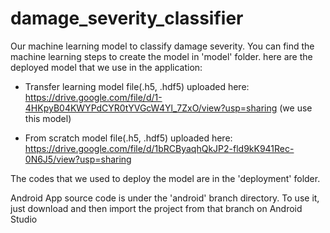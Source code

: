 # damage_severity_classifier
Our machine learning model to classify damage severity. You can find the machine learning steps to create the model in 'model' folder. here are the deployed model that we use in the application:

- Transfer learning model file(.h5, .hdf5) uploaded here: https://drive.google.com/file/d/1-4HKpyB04KWYPdCYR0tYVGcW4Yl_7ZxO/view?usp=sharing (we use this model)

- From scratch model file(.h5, .hdf5) uploaded here: https://drive.google.com/file/d/1bRCByaqhQkJP2-fld9kK941Rec-0N6J5/view?usp=sharing

The codes that we used to deploy the model are in the 'deployment' folder.

Android App source code is under the 'android' branch directory. 
To use it, just download and then import the project from that branch on Android Studio
